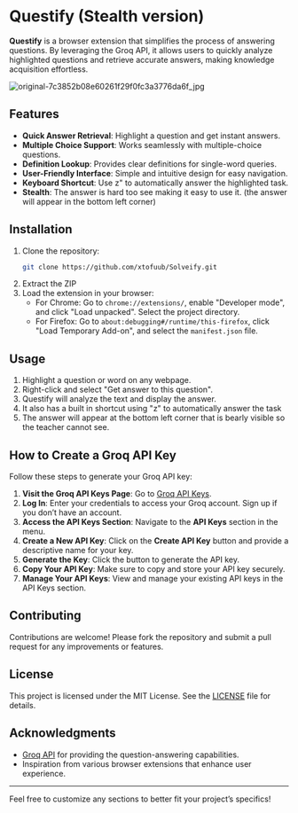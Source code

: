# Questify (Stealth version)

**Questify** is a browser extension that simplifies the process of answering questions. By leveraging the Groq API, it allows users to quickly analyze highlighted questions and retrieve accurate answers, making knowledge acquisition effortless.

![original-7c3852b08e60261f29f0fc3a3776da6f_jpg](https://github.com/user-attachments/assets/4f0795c5-81a9-4b49-9a65-ccca129fe8e9)

## Features

- **Quick Answer Retrieval**: Highlight a question and get instant answers.
- **Multiple Choice Support**: Works seamlessly with multiple-choice questions.
- **Definition Lookup**: Provides clear definitions for single-word queries.
- **User-Friendly Interface**: Simple and intuitive design for easy navigation.
- **Keyboard Shortcut**: Use z" to automatically answer the highlighted task.
- **Stealth**: The answer is hard too see making it easy to use it. (the answer will appear in the bottom left corner) 


## Installation

1. Clone the repository:
   ```bash
   git clone https://github.com/xtofuub/Solveify.git
   ```
2. Extract the ZIP
3. Load the extension in your browser:
   - For Chrome: Go to `chrome://extensions/`, enable "Developer mode", and click "Load unpacked". Select the project directory.
   - For Firefox: Go to `about:debugging#/runtime/this-firefox`, click "Load Temporary Add-on", and select the `manifest.json` file.

## Usage

1. Highlight a question or word on any webpage.
2. Right-click and select "Get answer to this question".
3. Questify will analyze the text and display the answer.
4. It also has a built in shortcut using "z" to automatically answer the task
5. The answer will appear at the bottom left corner that is bearly visible so the teacher cannot see.


## How to Create a Groq API Key

Follow these steps to generate your Groq API key:

1. **Visit the Groq API Keys Page**: Go to [Groq API Keys](https://console.groq.com/keys).
2. **Log In**: Enter your credentials to access your Groq account. Sign up if you don’t have an account.
3. **Access the API Keys Section**: Navigate to the **API Keys** section in the menu.
4. **Create a New API Key**: Click on the **Create API Key** button and provide a descriptive name for your key.
5. **Generate the Key**: Click the button to generate the API key.
6. **Copy Your API Key**: Make sure to copy and store your API key securely.
7. **Manage Your API Keys**: View and manage your existing API keys in the API Keys section.

## Contributing

Contributions are welcome! Please fork the repository and submit a pull request for any improvements or features.

## License

This project is licensed under the MIT License. See the [LICENSE](LICENSE) file for details.

## Acknowledgments

- [Groq API](https://groq.com) for providing the question-answering capabilities.
- Inspiration from various browser extensions that enhance user experience.

---

Feel free to customize any sections to better fit your project’s specifics!
